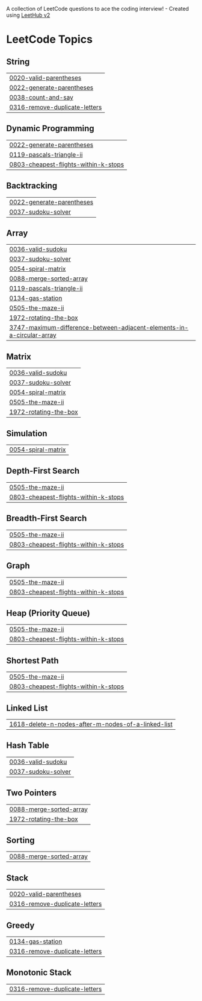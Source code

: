 A collection of LeetCode questions to ace the coding interview! - Created using [LeetHub v2](https://github.com/arunbhardwaj/LeetHub-2.0)

<!---LeetCode Topics Start-->
# LeetCode Topics
## String
|  |
| ------- |
| [0020-valid-parentheses](https://github.com/seanyzhang/LeetCode/tree/master/0020-valid-parentheses) |
| [0022-generate-parentheses](https://github.com/seanyzhang/LeetCode/tree/master/0022-generate-parentheses) |
| [0038-count-and-say](https://github.com/seanyzhang/LeetCode/tree/master/0038-count-and-say) |
| [0316-remove-duplicate-letters](https://github.com/seanyzhang/LeetCode/tree/master/0316-remove-duplicate-letters) |
## Dynamic Programming
|  |
| ------- |
| [0022-generate-parentheses](https://github.com/seanyzhang/LeetCode/tree/master/0022-generate-parentheses) |
| [0119-pascals-triangle-ii](https://github.com/seanyzhang/LeetCode/tree/master/0119-pascals-triangle-ii) |
| [0803-cheapest-flights-within-k-stops](https://github.com/seanyzhang/LeetCode/tree/master/0803-cheapest-flights-within-k-stops) |
## Backtracking
|  |
| ------- |
| [0022-generate-parentheses](https://github.com/seanyzhang/LeetCode/tree/master/0022-generate-parentheses) |
| [0037-sudoku-solver](https://github.com/seanyzhang/LeetCode/tree/master/0037-sudoku-solver) |
## Array
|  |
| ------- |
| [0036-valid-sudoku](https://github.com/seanyzhang/LeetCode/tree/master/0036-valid-sudoku) |
| [0037-sudoku-solver](https://github.com/seanyzhang/LeetCode/tree/master/0037-sudoku-solver) |
| [0054-spiral-matrix](https://github.com/seanyzhang/LeetCode/tree/master/0054-spiral-matrix) |
| [0088-merge-sorted-array](https://github.com/seanyzhang/LeetCode/tree/master/0088-merge-sorted-array) |
| [0119-pascals-triangle-ii](https://github.com/seanyzhang/LeetCode/tree/master/0119-pascals-triangle-ii) |
| [0134-gas-station](https://github.com/seanyzhang/LeetCode/tree/master/0134-gas-station) |
| [0505-the-maze-ii](https://github.com/seanyzhang/LeetCode/tree/master/0505-the-maze-ii) |
| [1972-rotating-the-box](https://github.com/seanyzhang/LeetCode/tree/master/1972-rotating-the-box) |
| [3747-maximum-difference-between-adjacent-elements-in-a-circular-array](https://github.com/seanyzhang/LeetCode/tree/master/3747-maximum-difference-between-adjacent-elements-in-a-circular-array) |
## Matrix
|  |
| ------- |
| [0036-valid-sudoku](https://github.com/seanyzhang/LeetCode/tree/master/0036-valid-sudoku) |
| [0037-sudoku-solver](https://github.com/seanyzhang/LeetCode/tree/master/0037-sudoku-solver) |
| [0054-spiral-matrix](https://github.com/seanyzhang/LeetCode/tree/master/0054-spiral-matrix) |
| [0505-the-maze-ii](https://github.com/seanyzhang/LeetCode/tree/master/0505-the-maze-ii) |
| [1972-rotating-the-box](https://github.com/seanyzhang/LeetCode/tree/master/1972-rotating-the-box) |
## Simulation
|  |
| ------- |
| [0054-spiral-matrix](https://github.com/seanyzhang/LeetCode/tree/master/0054-spiral-matrix) |
## Depth-First Search
|  |
| ------- |
| [0505-the-maze-ii](https://github.com/seanyzhang/LeetCode/tree/master/0505-the-maze-ii) |
| [0803-cheapest-flights-within-k-stops](https://github.com/seanyzhang/LeetCode/tree/master/0803-cheapest-flights-within-k-stops) |
## Breadth-First Search
|  |
| ------- |
| [0505-the-maze-ii](https://github.com/seanyzhang/LeetCode/tree/master/0505-the-maze-ii) |
| [0803-cheapest-flights-within-k-stops](https://github.com/seanyzhang/LeetCode/tree/master/0803-cheapest-flights-within-k-stops) |
## Graph
|  |
| ------- |
| [0505-the-maze-ii](https://github.com/seanyzhang/LeetCode/tree/master/0505-the-maze-ii) |
| [0803-cheapest-flights-within-k-stops](https://github.com/seanyzhang/LeetCode/tree/master/0803-cheapest-flights-within-k-stops) |
## Heap (Priority Queue)
|  |
| ------- |
| [0505-the-maze-ii](https://github.com/seanyzhang/LeetCode/tree/master/0505-the-maze-ii) |
| [0803-cheapest-flights-within-k-stops](https://github.com/seanyzhang/LeetCode/tree/master/0803-cheapest-flights-within-k-stops) |
## Shortest Path
|  |
| ------- |
| [0505-the-maze-ii](https://github.com/seanyzhang/LeetCode/tree/master/0505-the-maze-ii) |
| [0803-cheapest-flights-within-k-stops](https://github.com/seanyzhang/LeetCode/tree/master/0803-cheapest-flights-within-k-stops) |
## Linked List
|  |
| ------- |
| [1618-delete-n-nodes-after-m-nodes-of-a-linked-list](https://github.com/seanyzhang/LeetCode/tree/master/1618-delete-n-nodes-after-m-nodes-of-a-linked-list) |
## Hash Table
|  |
| ------- |
| [0036-valid-sudoku](https://github.com/seanyzhang/LeetCode/tree/master/0036-valid-sudoku) |
| [0037-sudoku-solver](https://github.com/seanyzhang/LeetCode/tree/master/0037-sudoku-solver) |
## Two Pointers
|  |
| ------- |
| [0088-merge-sorted-array](https://github.com/seanyzhang/LeetCode/tree/master/0088-merge-sorted-array) |
| [1972-rotating-the-box](https://github.com/seanyzhang/LeetCode/tree/master/1972-rotating-the-box) |
## Sorting
|  |
| ------- |
| [0088-merge-sorted-array](https://github.com/seanyzhang/LeetCode/tree/master/0088-merge-sorted-array) |
## Stack
|  |
| ------- |
| [0020-valid-parentheses](https://github.com/seanyzhang/LeetCode/tree/master/0020-valid-parentheses) |
| [0316-remove-duplicate-letters](https://github.com/seanyzhang/LeetCode/tree/master/0316-remove-duplicate-letters) |
## Greedy
|  |
| ------- |
| [0134-gas-station](https://github.com/seanyzhang/LeetCode/tree/master/0134-gas-station) |
| [0316-remove-duplicate-letters](https://github.com/seanyzhang/LeetCode/tree/master/0316-remove-duplicate-letters) |
## Monotonic Stack
|  |
| ------- |
| [0316-remove-duplicate-letters](https://github.com/seanyzhang/LeetCode/tree/master/0316-remove-duplicate-letters) |
<!---LeetCode Topics End-->